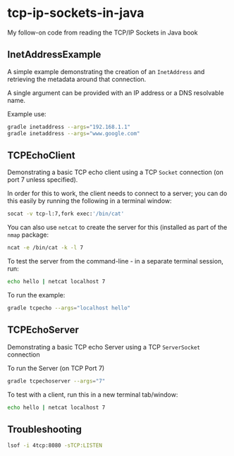# tcp-ip-sockets-in-java

My follow-on code from reading the TCP/IP Sockets in Java book

## InetAddressExample

A simple example demonstrating the creation of an `InetAddress` and retrieving the metadata around that connection.

A single argument can be provided with an IP address or a DNS resolvable name.

Example use:

```bash
gradle inetaddress --args="192.168.1.1"
gradle inetaddress --args="www.google.com"
```

## TCPEchoClient

Demonstrating a basic TCP echo client using a TCP `Socket` connection (on port 7 unless specified).

In order for this to work, the client needs to connect to a server; you can do this easily by running the following in a terminal window:

```bash
socat -v tcp-l:7,fork exec:'/bin/cat'
```

You can also use `netcat` to create the server for this (installed as part of the `nmap` package:

```bash
ncat -e /bin/cat -k -l 7
```

To test the server from the command-line - in a separate terminal session, run:

```bash
echo hello | netcat localhost 7
```

To run the example:

```bash
gradle tcpecho --args="localhost hello"
```

## TCPEchoServer

Demonstrating a basic TCP echo Server using a TCP `ServerSocket` connection

To run the Server (on TCP Port 7)

```bash
gradle tcpechoserver --args="7"
```

To test with a client, run this in a new terminal tab/window:

```bash
echo hello | netcat localhost 7
```

## Troubleshooting

```bash
lsof -i 4tcp:8080 -sTCP:LISTEN
```
